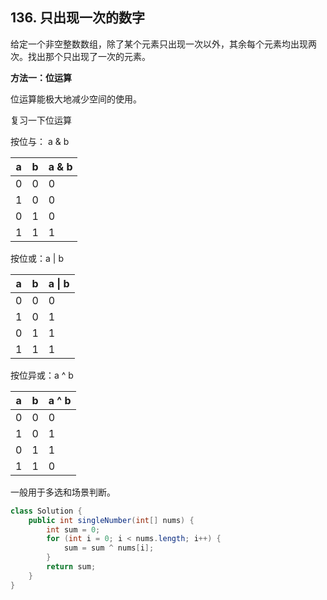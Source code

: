 ## 136. 只出现一次的数字

给定一个非空整数数组，除了某个元素只出现一次以外，其余每个元素均出现两次。找出那个只出现了一次的元素。

**方法一：位运算**

位运算能极大地减少空间的使用。

复习一下位运算

按位与： a & b

| a | b | a & b |
| -- | -- | -- |
| 0 | 0 | 0 |
| 1 | 0 | 0 |
| 0 | 1 | 0 |
| 1 | 1 | 1 |

按位或：a | b

| a | b | a \| b |
| -- | -- | -- |
| 0 | 0 | 0 |
| 1 | 0 | 1 |
| 0 | 1 | 1 |
| 1 | 1 | 1 |

按位异或：a ^ b

| a | b | a ^ b |
| -- | -- | -- |
| 0 | 0 | 0 |
| 1 | 0 | 1 |
| 0 | 1 | 1 |
| 1 | 1 | 0 |

一般用于多选和场景判断。


```java
class Solution {
    public int singleNumber(int[] nums) {
        int sum = 0;
        for (int i = 0; i < nums.length; i++) {
            sum = sum ^ nums[i];
        }
        return sum;
    }
}
```